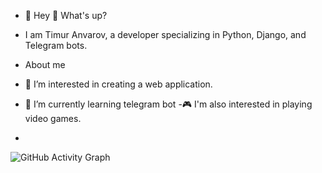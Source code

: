 - 👋 Hey 👋 What's up?
- I am Timur Anvarov, a developer specializing in Python, Django, and Telegram bots.

- About me 
- 👀 I’m interested in creating a web application.
- 🌱 I’m currently learning telegram bot
-🎮 I'm also interested in playing video games.
- <!--🤝 I’m looking to collaborate on -->
![GitHub Activity Graph](https://github-readme-activity-graph.cyclic.app/graph?username=Timur-063&theme=github)

<!---
Timur230609/Timur230609 is a ✨ special ✨ repository because its `README.md` (this file) appears on your GitHub profile.
You can click the Preview link to take a look at your changes.
--->
